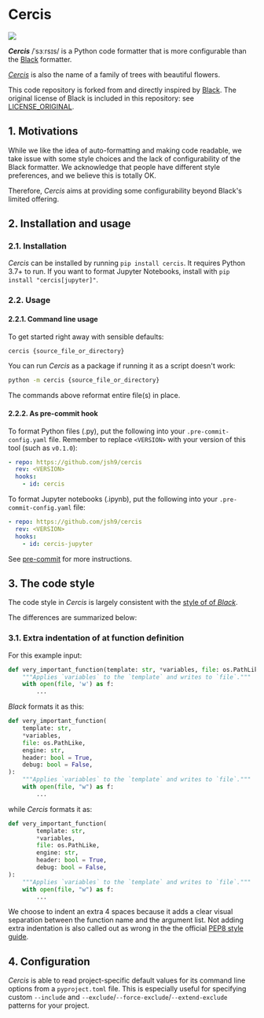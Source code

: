 # Cercis

[![](https://upload.wikimedia.org/wikipedia/commons/thumb/4/4c/Red_bud_2009.jpg/320px-Red_bud_2009.jpg)](https://en.wikipedia.org/wiki/Cercis)

_**Cercis**_ /ˈsɜːrsɪs/ is a Python code formatter that is more configurable than the
[Black](https://github.com/psf/black) formatter.

[_Cercis_](https://en.wikipedia.org/wiki/Cercis) is also the name of a family of trees
with beautiful flowers.

This code repository is forked from and directly inspired by
[Black](https://github.com/psf/black). The original license of Black is included in this
repository: see [LICENSE_ORIGINAL](./LICENSE_ORIGINAL).

## 1. Motivations

While we like the idea of auto-formatting and making code readable, we take issue with
some style choices and the lack of configurability of the Black formatter. We
acknowledge that people have different style preferences, and we believe this is totally
OK.

Therefore, _Cercis_ aims at providing some configurability beyond Black's limited
offering.

## 2. Installation and usage

### 2.1. Installation

_Cercis_ can be installed by running `pip install cercis`. It requires Python 3.7+ to
run. If you want to format Jupyter Notebooks, install with
`pip install "cercis[jupyter]"`.

### 2.2. Usage

#### 2.2.1. Command line usage

To get started right away with sensible defaults:

```sh
cercis {source_file_or_directory}
```

You can run _Cercis_ as a package if running it as a script doesn't work:

```sh
python -m cercis {source_file_or_directory}
```

The commands above reformat entire file(s) in place.

#### 2.2.2. As pre-commit hook

To format Python files (.py), put the following into your `.pre-commit-config.yaml`
file. Remember to replace `<VERSION>` with your version of this tool (such as `v0.1.0`):

```yaml
- repo: https://github.com/jsh9/cercis
  rev: <VERSION>
  hooks:
    - id: cercis
```

To format Jupyter notebooks (.ipynb), put the following into your
`.pre-commit-config.yaml` file:

```yaml
- repo: https://github.com/jsh9/cercis
  rev: <VERSION>
  hooks:
    - id: cercis-jupyter
```

See [pre-commit](https://github.com/pre-commit/pre-commit) for more instructions.

## 3. The code style

The code style in _Cercis_ is largely consistent with the
[style of of _Black_](https://black.readthedocs.io/en/stable/the_black_code_style/current_style.html).

The differences are summarized below:

### 3.1. Extra indentation of at function definition

For this example input:

```python
def very_important_function(template: str, *variables, file: os.PathLike, engine: str, header: bool = True, debug: bool = False):
    """Applies `variables` to the `template` and writes to `file`."""
    with open(file, 'w') as f:
        ...
```

_Black_ formats it as this:

```python
def very_important_function(
    template: str,
    *variables,
    file: os.PathLike,
    engine: str,
    header: bool = True,
    debug: bool = False,
):
    """Applies `variables` to the `template` and writes to `file`."""
    with open(file, "w") as f:
        ...
```

while _Cercis_ formats it as:

```python
def very_important_function(
        template: str,
        *variables,
        file: os.PathLike,
        engine: str,
        header: bool = True,
        debug: bool = False,
):
    """Applies `variables` to the `template` and writes to `file`."""
    with open(file, "w") as f:
        ...
```

We choose to indent an extra 4 spaces because it adds a clear visual separation between
the function name and the argument list. Not adding extra indentation is also called out
as wrong in the the official
[PEP8 style guide](https://peps.python.org/pep-0008/#indentation).

## 4. Configuration

_Cercis_ is able to read project-specific default values for its command line options
from a `pyproject.toml` file. This is especially useful for specifying custom
`--include` and `--exclude`/`--force-exclude`/`--extend-exclude` patterns for your
project.
